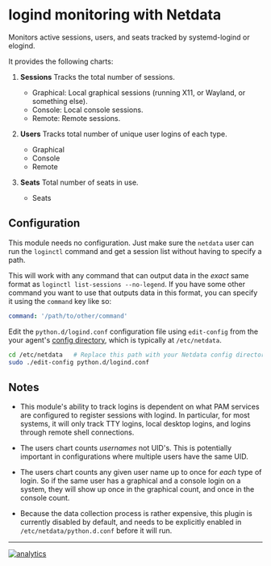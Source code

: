 # logind monitoring with Netdata

Monitors active sessions, users, and seats tracked by systemd-logind or elogind.

It provides the following charts:

1.  **Sessions** Tracks the total number of sessions.

    -   Graphical: Local graphical sessions (running X11, or Wayland, or something else).
    -   Console: Local console sessions.
    -   Remote: Remote sessions.

2.  **Users** Tracks total number of unique user logins of each type.

    -   Graphical
    -   Console
    -   Remote

3.  **Seats** Total number of seats in use.

    -   Seats

## Configuration

This module needs no configuration. Just make sure the `netdata` user
can run the `loginctl` command and get a session list without having to
specify a path.

This will work with any command that can output data in the _exact_
same format as `loginctl list-sessions --no-legend`.  If you have some
other command you want to use that outputs data in this format, you can
specify it using the `command` key like so:

```yaml
command: '/path/to/other/command'
```

Edit the `python.d/logind.conf` configuration file using `edit-config` from the your agent's [config
directory](../../../docs/step-by-step/step-04.md#find-your-netdataconf-file), which is typically at `/etc/netdata`.

```bash
cd /etc/netdata   # Replace this path with your Netdata config directory, if different
sudo ./edit-config python.d/logind.conf
```

## Notes

-   This module's ability to track logins is dependent on what PAM services
    are configured to register sessions with logind.  In particular, for
    most systems, it will only track TTY logins, local desktop logins,
    and logins through remote shell connections.

-   The users chart counts _usernames_ not UID's.  This is potentially
    important in configurations where multiple users have the same UID.

-   The users chart counts any given user name up to once for _each_ type
    of login.  So if the same user has a graphical and a console login on a
    system, they will show up once in the graphical count, and once in the
    console count.

-   Because the data collection process is rather expensive, this plugin
    is currently disabled by default, and needs to be explicitly enabled in
    `/etc/netdata/python.d.conf` before it will run.

---

[![analytics](https://www.google-analytics.com/collect?v=1&aip=1&t=pageview&_s=1&ds=github&dr=https%3A%2F%2Fgithub.com%2Fnetdata%2Fnetdata&dl=https%3A%2F%2Fmy-netdata.io%2Fgithub%2Fcollectors%2Fpython.d.plugin%2Flogind%2FREADME&_u=MAC~&cid=5792dfd7-8dc4-476b-af31-da2fdb9f93d2&tid=UA-64295674-3)](<>)
